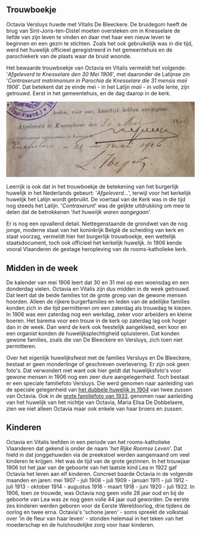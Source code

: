 ## Trouwboekje

Octavia Versluys huwde met Vitalis De Bleeckere. De bruidegom heeft de brug van Sint-Joris-ten-Distel moeten oversteken om in Knesselare de liefde van zijn leven te vinden en daar met haar een nieuw leven te beginnen en een gezin te stichten. Zoals het ook gebruikelijk was in die tijd, werd het huwelijk officieel geregistreerd in het gemeentehuis en de parochiekerk van de plaats waar de bruid woonde. 

Het bewaarde trouwboekje van Octavia en Vitalis vermeldt het volgende: '_Afgeleverd te Knesselare den 30 Mei 1906_', met daaronder de Latijnse zin '_Contraxerunt matrimonium in Parochia de Knesselare die 31 mensis maii 1906_'. Dat betekent dat ze einde mei - in het Latijn _maii_ - in volle lente, zijn getrouwd. Eerst in het gemeentehuis, en de dag daarop in de kerk. 

![detailh](detailh.jpg)

Leerrijk is ook dat in het trouwboekje de betekening van het burgerlijk huwelijk in het Nederlands gebeurt: '_Afgeleverd..._', terwijl voor het kerkelijk huwelijk het Latijn wordt gebruikt. De voertaal van de Kerk was in die tijd nog steeds het Latijn. '_Contraxerunt_' was de geijkte uitdrukking om mee te delen dat de betrokkenen '_het huwelijk waren aangegaan_'. 

Er is nog een opvallend detail. Niettegenstaande de grondwet van de nog jonge, moderne staat van het koninkrijk België de scheiding van kerk en staat voorzag, vermeldt hier het burgerlijk trouwboekje, een wettelijk staatsdocument, toch ook officieel het kerkelijk huwelijk. In 1906 kende vooral Vlaanderen de gestage heropleving van de rooms-katholieke kerk. 

## Midden in de week

De kalender van mei 1906 leert dat 30 en 31 mei op een woensdag en een donderdag vielen. Octavia en Vitalis zijn dus midden in de week getrouwd. Dat leert dat de beide families tot de grote groep van de gewone mensen hoorden. Alleen de rijkere burgerfamilies en leden van de adellijke families konden zich in die tijd permitteren om een zaterdag als trouwdag te kiezen. In 1906 was een zaterdag nog een werkdag, zeker voor arbeiders en kleine boeren. Het barema voor een trouw in de kerk op zaterdag lag ook hoger dan in de week. Dan werd de kerk ook feestelijk aangekleed, een koor en een organist konden de huwelijksplechtigheid opluisteren. Dat konden gewone families, zoals die van De Bleeckere en Versluys, zich toen niet permitteren. 

Over het eigenlijk huwelijksfeest met de families Versluys en De Bleeckere, bestaat er geen monderlinge of geschreven overlevering. Er zijn ook geen foto's. Dat verwondert niet want ook hier geldt dat huwelijksfoto's voor gewone mensen in 1906 nog een zeer dure aangelegenheid. Toch bestaat er een speciale familiefoto Versluys. Die werd genomen naar aanleiding van de speciale gelegenheid van [het dubbele huwelijk in 1904](/1878-octavia-versluys/mozaik/3-versluys#fam_foto) van twee zussen van Octavia. Ook in de [grote familiefoto van 1933](/archief-vitalis-octavia), genomen naar aanleiding van het huwelijk van het nichtje van Octavia, Maria Elisa De Dobbelaere, zien we niet alleen Octavia maar ook enkele van haar broers en zussen.

## Kinderen

Octavia en Vitalis leefden in een periode van het rooms-katholieke Vlaanderen dat gekend is onder de naam '_het Rijke Roomse Leven_'. Dat hield in dat jonggehuwden via de preekstoel werden aangemaand om veel kinderen te krijgen. Het was de tijd van de grote gezinnen. In het trouwjaar 1906 tot het jaar van de geboorte van het laatste kind Lea in 1922 gaf Octavia het leven aan elf kinderen. Concreet baarde Octavia in de volgende maanden en jaren: mei 1907 - juli 1908 - juli 1909 - januari 1911 - juli 1912 - juli 1913 - oktober 1914 - augustus 1916 - maart 1918 - juni 1920 - juli 1922. In 1906, toen ze trouwde, was Octavia nog geen volle 28 jaar oud en bij de geboorte van Lea was ze nog geen volle 44 jaar oud geworden. De eerste zes kinderen werden geboren voor de Eerste Wereldoorlog, drie tijdens de oorlog en twee erna. Octavia's 'schone jaren' - soms spreekt de volkstaal over 'in de fleur van haar leven' - stonden helemaal in het teken van het moederschap en de huishoudelijke zorg voor haar kinderen.